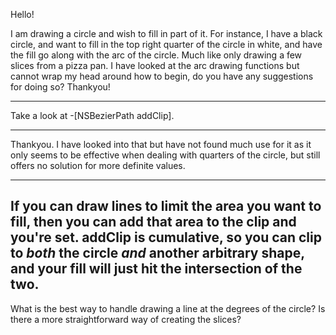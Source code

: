 Hello!

I am drawing a circle and wish to fill in part of it.  For instance, I have a black circle, and want to fill in the top right quarter of the circle in white, and have the fill go along with the arc of the circle.  Much like only drawing a few slices from a pizza pan.  I have looked at the arc drawing functions but cannot wrap my head around how to begin, do you have any suggestions for doing so? Thankyou!

----
Take a look at     -[NSBezierPath addClip].

----

Thankyou.  I have looked into that but have not found much use for it as it only seems to be effective when dealing with quarters of the circle, but still offers no solution for more definite values.

----
If you can draw lines to limit the area you want to fill, then you can add that area to the clip and you're set. addClip is cumulative, so you can clip to *both* the circle *and* another arbitrary shape, and your fill will just hit the intersection of the two.
----
What is the best way to handle drawing a line at the degrees of the circle?  Is there a more straightforward way of creating the slices?

